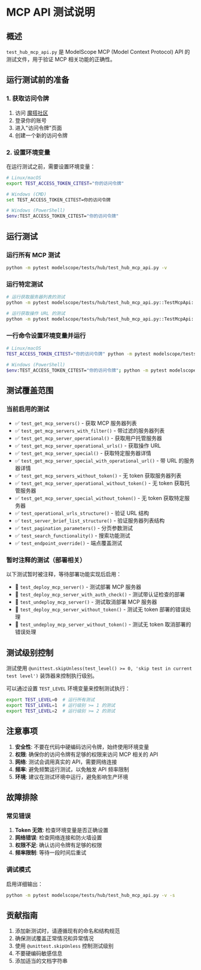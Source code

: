 # MCP API 测试说明

## 概述

`test_hub_mcp_api.py` 是 ModelScope MCP (Model Context Protocol) API 的测试文件，用于验证 MCP 相关功能的正确性。

## 运行测试前的准备

### 1. 获取访问令牌

1. 访问 [魔搭社区](https://modelscope.cn/)
2. 登录你的账号
3. 进入"访问令牌"页面
4. 创建一个新的访问令牌

### 2. 设置环境变量

在运行测试之前，需要设置环境变量：

```bash
# Linux/macOS
export TEST_ACCESS_TOKEN_CITEST="你的访问令牌"

# Windows (CMD)
set TEST_ACCESS_TOKEN_CITEST=你的访问令牌

# Windows (PowerShell)
$env:TEST_ACCESS_TOKEN_CITEST="你的访问令牌"
```

## 运行测试

### 运行所有 MCP 测试

```bash
python -m pytest modelscope/tests/hub/test_hub_mcp_api.py -v
```

### 运行特定测试

```bash
# 运行获取服务器列表的测试
python -m pytest modelscope/tests/hub/test_hub_mcp_api.py::TestMcpApi::test_get_mcp_servers -v

# 运行获取操作 URL 的测试
python -m pytest modelscope/tests/hub/test_hub_mcp_api.py::TestMcpApi::test_get_mcp_server_operational_urls -v
```

### 一行命令设置环境变量并运行

```bash
# Linux/macOS
TEST_ACCESS_TOKEN_CITEST="你的访问令牌" python -m pytest modelscope/tests/hub/test_hub_mcp_api.py -v

# Windows (PowerShell)
$env:TEST_ACCESS_TOKEN_CITEST="你的访问令牌"; python -m pytest modelscope/tests/hub/test_hub_mcp_api.py -v
```

## 测试覆盖范围

### 当前启用的测试

- ✅ `test_get_mcp_servers()` - 获取 MCP 服务器列表
- ✅ `test_get_mcp_servers_with_filter()` - 带过滤的服务器列表
- ✅ `test_get_mcp_server_operational()` - 获取用户托管服务器
- ✅ `test_get_mcp_server_operational_urls()` - 获取操作 URL
- ✅ `test_get_mcp_server_special()` - 获取特定服务器详情
- ✅ `test_get_mcp_server_special_with_operational_url()` - 带 URL 的服务器详情
- ✅ `test_get_mcp_servers_without_token()` - 无 token 获取服务器列表
- ✅ `test_get_mcp_server_operational_without_token()` - 无 token 获取托管服务器
- ✅ `test_get_mcp_server_special_without_token()` - 无 token 获取特定服务器
- ✅ `test_operational_urls_structure()` - 验证 URL 结构
- ✅ `test_server_brief_list_structure()` - 验证服务器列表结构
- ✅ `test_pagination_parameters()` - 分页参数测试
- ✅ `test_search_functionality()` - 搜索功能测试
- ✅ `test_endpoint_override()` - 端点覆盖测试

### 暂时注释的测试（部署相关）

以下测试暂时被注释，等待部署功能实现后启用：

- 🔄 `test_deploy_mcp_server()` - 测试部署 MCP 服务器
- 🔄 `test_deploy_mcp_server_with_auth_check()` - 测试带认证检查的部署
- 🔄 `test_undeploy_mcp_server()` - 测试取消部署 MCP 服务器
- 🔄 `test_deploy_mcp_server_without_token()` - 测试无 token 部署的错误处理
- 🔄 `test_undeploy_mcp_server_without_token()` - 测试无 token 取消部署的错误处理

## 测试级别控制

测试使用 `@unittest.skipUnless(test_level() >= 0, 'skip test in current test level')` 装饰器来控制执行级别。

可以通过设置 `TEST_LEVEL` 环境变量来控制测试执行：

```bash
export TEST_LEVEL=0  # 运行所有测试
export TEST_LEVEL=1  # 运行级别 >= 1 的测试
export TEST_LEVEL=2  # 运行级别 >= 2 的测试
```

## 注意事项

1. **安全性**: 不要在代码中硬编码访问令牌，始终使用环境变量
2. **权限**: 确保你的访问令牌有足够的权限来访问 MCP 相关的 API
3. **网络**: 测试会调用真实的 API，需要网络连接
4. **频率**: 避免频繁运行测试，以免触发 API 频率限制
5. **环境**: 建议在测试环境中运行，避免影响生产环境

## 故障排除

### 常见错误

1. **Token 无效**: 检查环境变量是否正确设置
2. **网络错误**: 检查网络连接和防火墙设置
3. **权限不足**: 确认访问令牌有足够的权限
4. **频率限制**: 等待一段时间后重试

### 调试模式

启用详细输出：

```bash
python -m pytest modelscope/tests/hub/test_hub_mcp_api.py -v -s
```

## 贡献指南

1. 添加新测试时，请遵循现有的命名和结构规范
2. 确保测试覆盖正常情况和异常情况
3. 使用 `@unittest.skipUnless` 控制测试级别
4. 不要硬编码敏感信息
5. 添加适当的文档字符串
